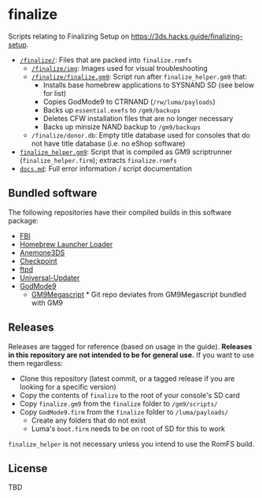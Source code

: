 # finalize

Scripts relating to Finalizing Setup on https://3ds.hacks.guide/finalizing-setup.

- [`/finalize/`](finalize): Files that are packed into `finalize.romfs`
    - [`/finalize/img`](finalize/img): Images used for visual troubleshooting 
    - [`/finalize/finalize.gm9`](finalize/finalize.gm9): Script run after `finalize_helper.gm9` that:
        - Installs base homebrew applications to SYSNAND SD (see below for list)
        - Copies GodMode9 to CTRNAND (`/rw/luma/payloads`)
        - Backs up `essential.exefs` to `/gm9/backups`
        - Deletes CFW installation files that are no longer necessary
        - Backs up minsize NAND backup to `/gm9/backups`
    - `/finalize/donor.db`: Empty title database used for consoles that do not have title database (i.e. no eShop software)
- [`finalize_helper.gm9`](finalize_helper.gm9): Script that is compiled as GM9 scriptrunner (`finalize_helper.firm`); extracts `finalize.romfs`
- [`docs.md`](docs.md): Full error information / script documentation

## Bundled software
The following repositories have their compiled builds in this software package:

- [FBI](https://github.com/Steveice10/FBI)
- [Homebrew Launcher Loader](https://github.com/PabloMK7/homebrew_launcher_dummy)
- [Anemone3DS](https://github.com/astronautlevel2/Anemone3DS)
- [Checkpoint](https://github.com/FlagBrew/Checkpoint)
- [ftpd](https://github.com/mtheall/ftpd)
- [Universal-Updater](https://github.com/Universal-Team/Universal-Updater/)
- [GodMode9](https://github.com/d0k3/GodMode9)
    - [GM9Megascript](https://github.com/annson24/GM9Megascript) * Git repo deviates from GM9Megascript bundled with GM9

## Releases

Releases are tagged for reference (based on usage in the guide). **Releases in this repository are not intended to be for general use.** If you want to use them regardless:
- Clone this repository (latest commit, or a tagged release if you are looking for a specific version)
- Copy the contents of `finalize` to the root of your console's SD card
- Copy `finalize.gm9` from the `finalize` folder to `/gm9/scripts/`
- Copy `GodMode9.firm` from the `finalize` folder to `/luma/payloads/`
    - Create any folders that do not exist
    - Luma's `boot.firm` needs to be on root of SD for this to work

`finalize_helper` is not necessary unless you intend to use the RomFS build.

## License

TBD